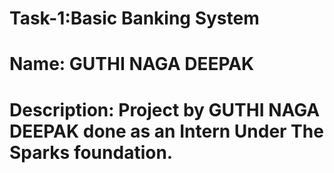 # Task-1:Basic Banking System 
# Name: GUTHI NAGA DEEPAK 
# Description: Project by GUTHI NAGA DEEPAK done as an Intern Under The Sparks foundation.
